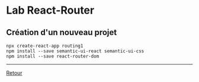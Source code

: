 # Lab React-Router

## Création d'un nouveau projet
```terminal
npx create-react-app routing1 
npm install --save semantic-ui-react semantic-ui-css
npm install --save react-router-dom
```
---
[Retour](LabReactRouteur00.md)
